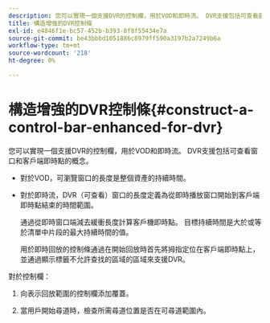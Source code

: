 ```yaml
---
description: 您可以實現一個支援DVR的控制欄，用於VOD和即時流。 DVR支援包括可查看窗口和客戶端即時點的概念。
title: 構造增強的DVR控制條
exl-id: e4846f1e-bc57-452b-b393-8f8f55434e7a
source-git-commit: be43bbbd1051886c8979ff590a3197b2a7249b6a
workflow-type: tm+mt
source-wordcount: '218'
ht-degree: 0%

---
```


# 構造增強的DVR控制條{#construct-a-control-bar-enhanced-for-dvr}

您可以實現一個支援DVR的控制欄，用於VOD和即時流。 DVR支援包括可查看窗口和客戶端即時點的概念。

* 對於VOD，可瀏覽窗口的長度是整個資產的持續時間。
* 對於即時流，DVR（可查看）窗口的長度定義為從即時播放窗口開始到客戶端即時點結束的時間範圍。

   通過從即時窗口端減去緩衝長度計算客戶機即時點。 目標持續時間是大於或等於清單中片段的最大持續時間的值。

   用於即時回放的控制條通過在開始回放時首先將拇指定位在客戶端即時點上，並通過顯示標籤不允許查找的區域的區域來支援DVR。

對於控制欄：

1. 向表示回放範圍的控制欄添加覆蓋。

1. 當用戶開始尋道時，檢查所需尋道位置是否在可尋道範圍內。
